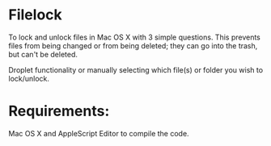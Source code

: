Filelock
========
To lock and unlock files in Mac OS X with 3 simple questions. This prevents files from being changed or 
from being deleted; they can go into the trash, but can't be deleted.

Droplet functionality or manually selecting which file(s) or folder you wish to lock/unlock.

Requirements:
========
Mac OS X and AppleScript Editor to compile the code.
